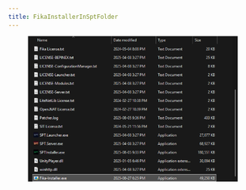 ```yaml
---
title: FikaInstallerInSptFolder
---
```


<figure><img src="../assets/image (7) (1) (1).png" alt=""><figcaption></figcaption></figure>
